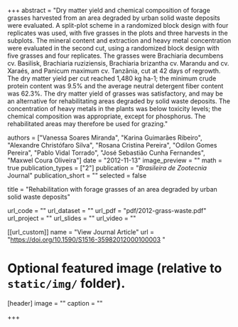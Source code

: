 +++
abstract = "Dry matter yield and chemical composition of forage grasses harvested from an area degraded by urban solid waste deposits were evaluated. A split-plot scheme in a randomized block design with four replicates was used, with five grasses in the plots and three harvests in the subplots. The mineral content and extraction and heavy metal concentration were evaluated in the second cut, using a randomized block design with five grasses and four replicates. The grasses were Brachiaria decumbens cv. Basilisk, Brachiaria ruziziensis, Brachiaria brizantha cv. Marandu and cv. Xaraés, and Panicum maximum cv. Tanzânia, cut at 42 days of regrowth. The dry matter yield per cut reached 1,480 kg ha-1; the minimum crude protein content was 9.5% and the average neutral detergent fiber content was 62.3%. The dry matter yield of grasses was satisfactory, and may be an alternative for rehabilitating areas degraded by solid waste deposits. The concentration of heavy metals in the plants was below toxicity levels; the chemical composition was appropriate, except for phosphorus. The rehabilitated areas may therefore be used for grazing."

authors = ["Vanessa Soares Miranda", "Karina Guimarães Ribeiro", "Alexandre Christófaro Silva", "Rosana Cristina Pereira", "Odilon Gomes Pereira", "Pablo Vidal Torrado", "José Sebastião Cunha Fernandes", "Maxwel Coura Oliveira"]
date = "2012-11-13"
image_preview = ""
math = true
publication_types = ["2"]
publication = "*Brasileira de Zootecnia* Journal"
publication_short = ""
selected = false

title = "Rehabilitation with forage grasses of an area degraded by urban solid waste deposits"

url_code = ""
url_dataset = ""
url_pdf = "pdf/2012-grass-waste.pdf"
url_project = ""
url_slides = ""
url_video = ""

[[url_custom]]
name = "View Journal Article"
url = "https://doi.org/10.1590/S1516-35982012000100003 "

# Optional featured image (relative to `static/img/` folder).
[header]
image = ""
caption = ""

+++


